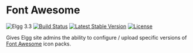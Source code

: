 Font Awesome
==============

![Elgg 3.3](https://img.shields.io/badge/Elgg-3.3-green.svg)
[![Build Status](https://scrutinizer-ci.com/g/ColdTrick/fontawesome/badges/build.png?b=master)](https://scrutinizer-ci.com/g/ColdTrick/fontawesome/build-status/master)
[![Latest Stable Version](https://poser.pugx.org/coldtrick/fontawesome/v/stable.svg)](https://packagist.org/packages/coldtrick/fontawesome)
[![License](https://poser.pugx.org/coldtrick/fontawesome/license.svg)](https://packagist.org/packages/coldtrick/fontawesome)

Gives Elgg site admins the ability to configure / upload specific versions of [Font Awesome][fontawesome_url] icon packs.

[fontawesome_url]: https://fontawesome.com/